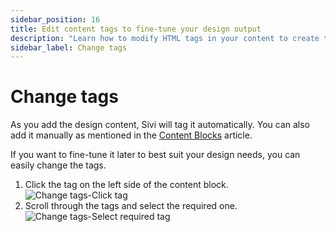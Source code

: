 ```yaml
---
sidebar_position: 16
title: Edit content tags to fine-tune your design output
description: "Learn how to modify HTML tags in your content to create the right structure for your designs."
sidebar_label: Change tags
---
```


# Change tags

As you add the design content, Sivi will tag it automatically. You can also add it manually as mentioned in the <a href="./content-blocks">Content Blocks</a> article.

If you want to fine-tune it later to best suit your design needs, you can easily change the tags.

1. Click the tag on the left side of the content block.  
    <img src="/img/working-with-content/change-tags/1_change-tags_click-tag.png" alt="Change tags-Click tag" />
2. Scroll through the tags and select the required one.  
    <img src="/img/working-with-content/change-tags/2_change-tags_select-required-tag.png" alt="Change tags-Select required tag" />